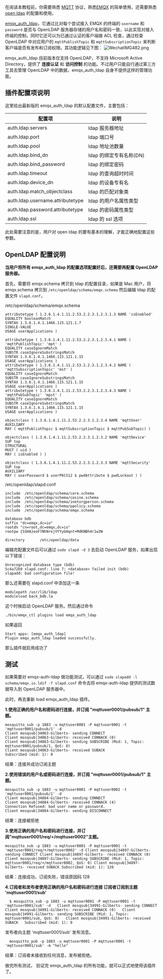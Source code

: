 

在阅读本教程前，你需要熟悉 [MQTT](http://docs.oasis-open.org/mqtt/mqtt/v3.1.1/os/mqtt-v3.1.1-os.html) 协议，熟悉[EMQX](https://github.com/emqx/emqx) 的简单使用，还需要熟悉 [open ldap](https://www.openldap.org/) 的配置和使用。

[emqx_auth_ldap](https://github.com/emqx/emqx-auth-ldap/)，它通过比对每个尝试接入 EMQX 的终端的 `username` 和 `password` 是否与 OpenLDAP 服务器存储的用户名和密码一致，以此实现对接入终端的控制，同时它还可以为已通过认证的客户端做 ACL 检查，通过检查 OpenLDAP 中对应用户的 `mqttPublishTopic` 和 `mqttSubscriptionTopic` 来判断客户端是否有发布和订阅权限。其功能逻辑见下图：
![WechatIMG482.png](https://static.emqx.net/images/a0abaff3eb24e17c7017a11b85c87898.png)



emqx_auth_ldap 目前版本仅支持 OpenLDAP，不支持 Microsoft Active Directory，提供了 **连接认证** 和 **访问控制** 的功能。不过用户只能自行通过第三方工具去管理 OpenLDAP 中的数据，emqx_auth_ldap 自身不提供这样的管理功能。

## 插件配置项说明

这里给出最新版的 emqx_auth_ldap 的默认配置文件，主要包括：

| 配置项                           | 说明                    |
| -------------------------------- | ----------------------- |
| auth.ldap.servers                | ldap 服务器地址         |
| auth.ldap.port                   | ldap 端口号             |
| auth.ldap.pool                   | ldap 地址池数量         |
| auth.ldap.bind_dn                | ldap 的绑定专有名称(DN) |
| auth.ldap.bind_password          | ldap 的绑定密码         |
| auth.ldap.timeout                | ldap 的查询超时时间     |
| auth.ldap.device_dn              | ldap 的设备专有名       |
| auth.ldap.match_objectclass      | ldap 的匹配对象类       |
| auth.ldap.username.attributetype | ldap 的用户名属性类型   |
| auth.ldap.password.attributetype | ldap 的密码属性类型     |
| auth.ldap.ssl                    | ldap 的 ssl  选项       |

此处需要注意的是，用户对 open ldap 的要有基本的理解，才能正确地配置这些参数。

## OpenLDAP 配置说明

**当用户将所有 emqx_auth_ldap 的配置选项配置好后，还需要再配置 OpenLDAP 服务器。**

首先，需要将 emqx.schema 拷贝到 ldap 的配置目录，如果是 Mac 用户，将 emqx.schema 拷贝到 `/etc/openldap/schema/emqx.schema` 然后编辑 ldap 的配置文件 `slapd.conf`，

/etc/openldap/schema/emqx.schema

```
attributetype ( 1.3.6.1.4.1.11.2.53.2.2.3.1.2.3.1.3 NAME 'isEnabled'
EQUALITY booleanMatch
SYNTAX 1.3.6.1.4.1.1466.115.121.1.7
SINGLE-VALUE
USAGE userApplications )

attributetype ( 1.3.6.1.4.1.11.2.53.2.2.3.1.2.3.4.1 NAME ( 'mqttPublishTopic' 'mpt' )
EQUALITY caseIgnoreMatch
SUBSTR caseIgnoreSubstringsMatch
SYNTAX 1.3.6.1.4.1.1466.115.121.1.15
USAGE userApplications )
attributetype ( 1.3.6.1.4.1.11.2.53.2.2.3.1.2.3.4.2 NAME ( 'mqttSubscriptionTopic' 'mst' )
EQUALITY caseIgnoreMatch
SUBSTR caseIgnoreSubstringsMatch
SYNTAX 1.3.6.1.4.1.1466.115.121.1.15
USAGE userApplications )
attributetype ( 1.3.6.1.4.1.11.2.53.2.2.3.1.2.3.4.3 NAME ( 'mqttPubSubTopic' 'mpst' )
EQUALITY caseIgnoreMatch
SUBSTR caseIgnoreSubstringsMatch
SYNTAX 1.3.6.1.4.1.1466.115.121.1.15
USAGE userApplications )

objectclass ( 1.3.6.1.4.1.11.2.53.2.2.3.1.2.3.4 NAME 'mqttUser'
AUXILIARY
MAY ( mqttPublishTopic $ mqttSubscriptionTopic $ mqttPubSubTopic) )

objectclass ( 1.3.6.1.4.1.11.2.53.2.2.3.1.2.3.2 NAME 'mqttDevice'
SUP top
STRUCTURAL
MUST ( uid )
MAY ( isEnabled ) )

objectclass ( 1.3.6.1.4.1.11.2.53.2.2.3.1.2.3.3 NAME 'mqttSecurity'
SUP top
AUXILIARY
MAY ( userPassword $ userPKCS12 $ pwdAttribute $ pwdLockout ) )
```

/etc/openldap/slapd.conf

```
include  /etc/openldap/schema/core.schema
include  /etc/openldap/schema/cosine.schema
include  /etc/openldap/schema/inetorgperson.schema
include  /etc/openldap/schema/ppolicy.schema
include  /etc/openldap/schema/emqx.schema

database bdb
suffix "dc=emqx,dc=io"
rootdn "cn=root,dc=emqx,dc=io"
rootpw {SSHA}eoF7NhNrejVYYyGHqnt+MdKNBh4r1w3W

directory       /etc/openldap/data
```

编辑完配置文件后可以通过 `sudo slapd -d 3` 去启动 OpenLDAP 服务，如果出现以下错误：

```
Unrecognized database type (bdb)
5c4a72b9 slapd.conf: line 7: <database> failed init (bdb)
slapadd: bad configuration file!
```

那么还需要在 slapd.conf 中添加这一条

```
modulepath /usr/lib/ldap
moduleload back_bdb.la
```

这个时候启动 OpenLDAP 服务。然后通过命令

```
./bin/emqx_ctl plugins load emqx_auth_ldap
```

如果返回

```
Start apps: [emqx_auth_ldap]
Plugin emqx_auth_ldap loaded successfully.
```

那么插件就启用成功了

## 测试

如果需要对 emqx-auth-ldap 做功能测试，可以通过 `sudo slapadd -l schema/emqx.io.ldif -f slapd.conf` 命令去将 emqx-auth-ldap 提供的测试数据导入到 OpenLDAP 服务器中。

此时，再去重新 load emqx_auth_ldap 插件。



**1.使用正确的用户名和密码进行连接，并订阅 "mqttuser0001/pubsub/1" 主题。**

```
mosquitto_sub -p 1883 -u mqttuser0001 -P mqttuser0001 -t 'mqttuser0001/pubsub/1' -d
Client mosqsub|34863-Gilberts- sending CONNECT
Client mosqsub|34863-Gilberts- received CONNACK (0)
Client mosqsub|34863-Gilberts- sending SUBSCRIBE (Mid: 1, Topic: mqttuser0001/pubsub/1, QoS: 0)
Client mosqsub|34863-Gilberts- received SUBACK
Subscribed (mid: 1): 0
```

结果：连接并成功订阅主题



**2.使用错误的用户名或密码进行连接，并订阅 "mqttuser0001/pubsub/1" 主题。**

```
mosquitto_sub -p 1883 -u mqttuser0001 -P mqttuser0002 -t 'mqttuser0001/pubsub/1' -d
Client mosqsub|34884-Gilberts- sending CONNECT
Client mosqsub|34884-Gilberts- received CONNACK (4)
Connection Refused: bad user name or password.
Client mosqsub|34884-Gilberts- sending DISCONNECT
```

结果：连接被拒绝



**3.使用正确的用户名和密码进行连接，并订阅"mqttuser0001/req/+/mqttuser0002"主题。**

```
mosquitto_sub -p 1883 -u mqttuser0001 -P mqttuser0001 -t 'mqttuser0001/req/+/mqttuser0002' -d Client mosqsub|34897-Gilberts- sending CONNECT Client mosqsub|34897-Gilberts- received CONNACK (0) Client mosqsub|34897-Gilberts- sending SUBSCRIBE (Mid: 1, Topic: mqttuser0001/req/+/mqttuser0002, QoS: 0) Client mosqsub|34897-Gilberts- received SUBACK Subscribed (mid: 1): 128 
```

结果：连接成功，订阅失败，错误原因码 128



**4.订阅者和发布者使用正确的用户名和密码进行连接 订阅者订阅到主题 'mqttuser0001/sub'**

```
  $ mosquitto_sub -p 1883 -u mqttuser0001 -P mqttuser0001 -t 'mqttuser0001/sub' -d   Client mosqsub|34991-Gilberts- sending CONNECT   Client mosqsub|34991-Gilberts- received CONNACK (0)   Client mosqsub|34991-Gilberts- sending SUBSCRIBE (Mid: 1, Topic: mqttuser0001/sub, QoS: 0)   Client mosqsub|34991-Gilberts- received SUBACK   Subscribed (mid: 1): 0 
```

  发布者向主题 'mqttuser0001/sub' 发布消息。

```
  mosquitto_pub -p 1883 -u mqttuser0001 -P mqttuser0001 -t 'mqttuser0001/sub' -m "hello" 
```

结果：订阅者未接收到任何消息，发布被拒绝。

做完所有测试， 验证完 emqx_auth_ldap 的所有功能，就可以正式地使用该插件了。

